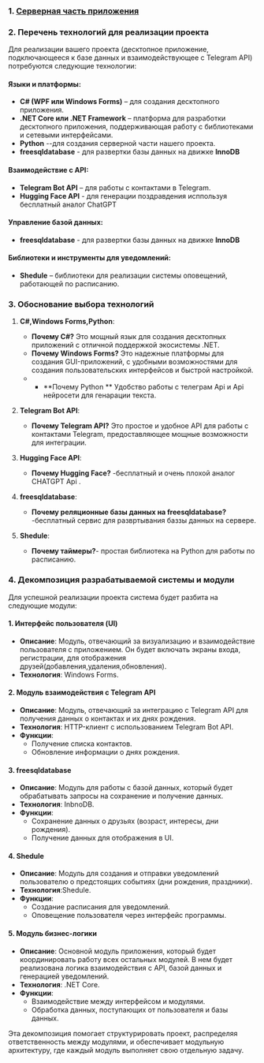 ### 1. [Серверная часть приложения](https://github.com/Gandoler/OTSC_server)
### 2. **Перечень технологий для реализации проекта**

Для реализации вашего проекта (десктопное приложение, подключающееся к базе данных и взаимодействующее с Telegram API) потребуются следующие технологии:

#### Языки и платформы:
- **C# (WPF или Windows Forms)** – для создания десктопного приложения.
- **.NET Core или .NET Framework** – платформа для разработки десктопного приложения, поддерживающая работу с библиотеками и сетевыми интерфейсами.
- **Python** --для создания серверной части нашего проекта.
- **freesqldatabase** - для развертки базы данных на движке **InnoDB**
  
#### Взаимодействие с API:
- **Telegram Bot API** – для работы с контактами в Telegram.
- **Hugging Face API** - для генерации  поздравдения исппользуя бесплатный аналог ChatGPT
    
#### Управление базой данных:
- **freesqldatabase** - для развертки базы данных на движке **InnoDB**

#### Библиотеки и инструменты для уведомлений:
- **Shedule** – библиотеки для реализации системы оповещений, работающей по расписанию.

### 3. **Обоснование выбора технологий**

1. **C#,Windows Forms,Python**:
   - **Почему C#?** Это мощный язык для создания десктопных приложений с отличной поддержкой экосистемы .NET. 
   - **Почему  Windows Forms?** Это надежные платформы для создания GUI-приложений, с удобными возможностями для создания пользовательских интерфейсов и быстрой настройкой.
   - - **Почему  Python ** Удобство работы с телеграм Api и Api нейросети для генарации текста.
   
2. **Telegram Bot API**:
   - **Почему Telegram API?** Это простое и удобное API для работы с контактами Telegram, предоставляющее мощные возможности для интеграции.
   
3. **Hugging Face API**:
   - **Почему Hugging Face?** -бесплатный и очень плохой аналог CHATGPT Api .
   
4. **freesqldatabase**:
   - **Почему реляционные базы данных на freesqldatabase?** -бесплатный сервис для развртывания баззы данных на сервере.
   

6. **Shedule**:
   - **Почему таймеры?**- простая библиотека на Python для работы по расписанию.

### 4. **Декомпозиция разрабатываемой системы и модули**

Для успешной реализации проекта система будет разбита на следующие модули:

#### 1. **Интерфейс пользователя (UI)**
   - **Описание**: Модуль, отвечающий за визуализацию и взаимодействие пользователя с приложением. Он будет включать экраны входа, регистрации, для отображения друзей(добавления,удаления,обновления).
   - **Технология**: Windows Forms.

#### 2. **Модуль взаимодействия с Telegram API**
   - **Описание**: Модуль, отвечающий за интеграцию с Telegram API для получения данных о контактах и их днях рождения.
   - **Технология**: HTTP-клиент с использованием Telegram Bot API.
   - **Функции**:
     - Получение списка контактов.
     - Обновление информации о днях рождения.

#### 3. **freesqldatabase**
   - **Описание**: Модуль для работы с базой данных, который будет обрабатывать запросы на сохранение и получение данных.
   - **Технология**: InbnoDB.
   - **Функции**:
     - Сохранение данных о друзьях (возраст, интересы, дни рождения).
     - Получение данных для отображения в UI.

#### 4. **Shedule**
   - **Описание**: Модуль для создания и отправки уведомлений пользователю о предстоящих событиях (дни рождения, праздники).
   - **Технология**:Shedule.
   - **Функции**:
     - Создание расписания для уведомлений.
     - Оповещение пользователя через интерфейс программы.

#### 5. **Модуль бизнес-логики**
   - **Описание**: Основной модуль приложения, который будет координировать работу всех остальных модулей. В нем будет реализована логика взаимодействия с API, базой данных и генерацией уведомлений.
   - **Технология**: .NET Core.
   - **Функции**:
     - Взаимодействие между интерфейсом и модулями.
     - Обработка данных, поступающих от пользователя и базы данных.



Эта декомпозиция помогает структурировать проект, распределяя ответственность между модулями, и обеспечивает модульную архитектуру, где каждый модуль выполняет свою отдельную задачу.

